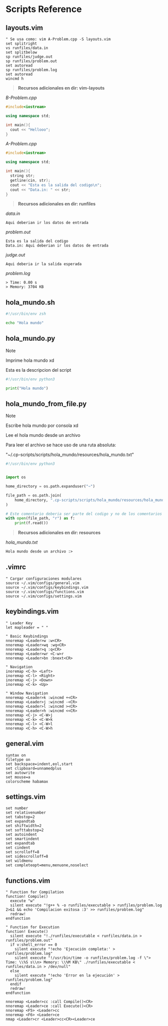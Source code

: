 # Scripts Reference

## layouts.vim

```vim
" Se usa como: vim A-Problem.cpp -S layouts.vim
set splitright
vs runfiles/data.in
set splitbelow
sp runfiles/judge.out
sp runfiles/problem.out
set autoread
sp runfiles/problem.log
set autoread
wincmd h
```
> **Recursos adicionales en dir: vim-layouts**

*B-Problem.cpp*

```cpp
#include<iostream>

using namespace std;

int main(){
  cout << "Hellooo";
}

```

*A-Problem.cpp*

```cpp
#include<iostream>

using namespace std;

int main(){
  string str;
  getline(cin, str);
  cout << "Esta es la salida del codigo\n";
  cout << "Data.in: " << str;
}

```

> **Recursos adicionales en dir: runfiles**

*data.in*

```in
Aqui deberian ir los datos de entrada

```

*problem.out*

```out
Esta es la salida del codigo
Data.in: Aqui deberian ir los datos de entrada
```

*judge.out*

```out
Aqui deberia ir la salida esperada

```

*problem.log*

```log
> Time: 0.00 s
> Memory: 3704 KB

```

## hola_mundo.sh

```sh
#!/usr/bin/env zsh

echo "Hola mundo"
```
## hola_mundo.py

> [!NOTE]
>
> Imprime hola mundo xd
>
> Esta es la descripcion del script

```python
#!/usr/bin/env python3

print("Hola mundo")
```
## hola_mundo_from_file.py

> [!NOTE]
>
> Escribe hola mundo por consola xd
>
> Lee el hola mundo desde un archivo
>
> Para leer el archivo se hace uso de una ruta absoluta:
>
> "~/.cp-scripts/scripts/hola_mundo/resources/hola_mundo.txt"

```python
#!/usr/bin/env python3


import os

home_directory = os.path.expanduser("~")

file_path = os.path.join(
    home_directory, ".cp-scripts/scripts/hola_mundo/resources/hola_mundo.txt"
)

# Este comentario deberia ser parte del codigo y no de los comentarios
with open(file_path, "r") as f:
    print(f.read())
```
> **Recursos adicionales en dir: resources**

*hola_mundo.txt*

```txt
Hola mundo desde un archivo :>

```

## .vimrc

```vimrc
" Cargar configuraciones modulares
source ~/.vim/configs/general.vim
source ~/.vim/configs/keybindings.vim
source ~/.vim/configs/functions.vim
source ~/.vim/configs/settings.vim
```
## keybindings.vim

```vim
" Leader Key
let mapleader = " "

" Basic Keybindings
nnoremap <Leader>w :w<CR>
nnoremap <Leader>wq :wq<CR>
nnoremap <Leader>q :q<CR>
nnoremap <Leader>wr <C-w>r
nnoremap <Leader>bn :bnext<CR>

" Navigation
inoremap <C-h> <Left>
inoremap <C-l> <Right>
inoremap <C-j> <Down>
inoremap <C-k> <Up>

" Window Navigation
nnoremap <Leader>k :wincmd +<CR>
nnoremap <Leader>j :wincmd -<CR>
nnoremap <Leader>l :wincmd ><CR>
nnoremap <Leader>h :wincmd <<CR>
nnoremap <C-j> <C-W>j
nnoremap <C-k> <C-W>k
nnoremap <C-l> <C-W>l
nnoremap <C-h> <C-W>h
```
## general.vim

```vim
syntax on
filetype on
set backspace=indent,eol,start
set clipboard=unnamedplus
set autowrite
set mouse=a
colorscheme habamax
```
## settings.vim

```vim
set number
set relativenumber
set tabstop=2
set expandtab
set shiftwidth=2
set softtabstop=2
set autoindent
set smartindent
set expandtab
set cindent
set scrolloff=8
set sidescrolloff=8
set wildmenu
set completeopt=menu,menuone,noselect
```
## functions.vim

```vim
" Function for Compilation
function! Compile()
  execute "w"
  silent execute "!g++ % -o runfiles/executable > runfiles/problem.log 2>&1 && echo 'Compilacion exitosa :3' >> runfiles/problem.log"
  redraw!
endfunction

" Function for Execution
function! Execute()
  silent execute "!./runfiles/executable < runfiles/data.in > runfiles/problem.out"
  if v:shell_error == 0
    silent execute "!echo 'Ejecución completa:' > runfiles/problem.log"
    silent execute "!/usr/bin/time -o runfiles/problem.log -f \"> Time: \\%S s\\n> Memory: \\%M KB\" ./runfiles/executable < runfiles/data.in > /dev/null"
  else
    silent execute "!echo 'Error en la ejecución' > runfiles/problem.log"
  endif
  redraw!
endfunction

nnoremap <Leader>cc :call Compile()<CR>
nnoremap <Leader>ce :call Execute()<CR>
nnoremap <F5> <Leader>cc
nnoremap <F6> <Leader>ce
nmap <Leader>cr <Leader>cc<CR><Leader>ce
```
